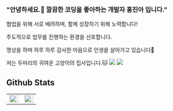 ### "안녕하세요.👋 깔끔한 코딩을 좋아하는 개발자 홍진아 입니다."

협업을 위해 서로 배려하며, 함께 성장하기 위해 노력합니다!

주도적으로 업무를 진행하는 환경을 선호합니다.

명상을 하며 하루 하루 감사한 마음으로 인생을 살아가고 있습니다🙏

저는 두마리의 귀여운 고양이의 집사입니다.🐱
<img src="https://img.shields.io/badge/JS-F7DF1E?style=flat-square&logo=JavaScript&logoColor=white"/> <img src="https://img.shields.io/badge/React-61DAFB?style=flat-square&logo=React&logoColor=white"/>

## Github Stats  
<table><tr><td valign="top" width="50%">
<img src="https://github-readme-stats.vercel.app/api?username=jinah2754&show_icons=true&count_private=true&hide_border=true" align="left" style="width: 100%" />
</td><td valign="top" width="50%">
<img src="https://github-readme-stats.vercel.app/api/top-langs/?username=jinah2754&hide_border=true&layout=compact" align="left" style="width: 100%" />
</td></tr></table>  
<br/>
